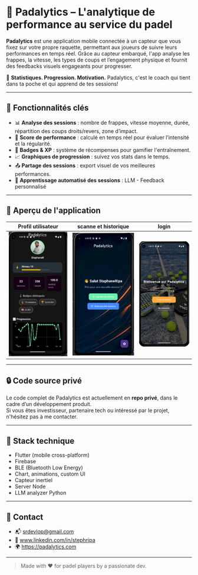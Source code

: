 # 🎾 Padalytics – L'analytique de performance au service du padel

**Padalytics** est une application mobile connectée à un capteur que vous fixez sur votre propre raquette, permettant aux joueurs de suivre leurs performances en temps réel. Grâce au capteur embarqué, l'app analyse les frappes, la vitesse, les types de coups et l’engagement physique et fournit des feedbacks visuels engageants pour progresser.

🚀 **Statistiques. Progression. Motivation.**
Padalytics, c'est le coach qui tient dans ta poche et qui apprend de tes sessions!

---

## 📱 Fonctionnalités clés

- 📊 **Analyse des sessions** : nombre de frappes, vitesse moyenne, durée, répartition des coups droits/revers, zone d’impact.
- 🧠 **Score de performance** : calculé en temps réel pour évaluer l’intensité et la régularité.
- 🏅 **Badges & XP** : système de récompenses pour gamifier l'entraînement.
- 📈 **Graphiques de progression** : suivez vos stats dans le temps.
- 📤 **Partage des sessions** : export visuel de vos meilleures performances.
- 🤖 **Apprentissage automatisé des sessions** : LLM - Feedback personnalisé

---

## 📸 Aperçu de l'application

| Profil utilisateur | scanne et historique | login |
|--------------------|------------------|------------|
| ![mock1](8774eb6d-7d06-4b6e-8c63-7d79a5bdc836.jpeg) | ![mock2](9cfe0926-a748-4609-9bb3-76d6b1e72fea.jpeg) | ![mock3](096269f6-72bc-4c19-8b18-ab826848b0d6.jpeg) |


---

## 🔒 Code source privé

Le code complet de Padalytics est actuellement en **repo privé**, dans le cadre d’un développement produit.  
Si vous êtes investisseur, partenaire tech ou intéressé par le projet, n'hésitez pas à me contacter.

---

## 🧠 Stack technique

- Flutter (mobile cross-platform)
- Firebase
- BLE (Bluetooth Low Energy)
- Chart, animations, custom UI
- Capteur inertiel
- Server Node 
- LLM analyzer Python 

---

## 📩 Contact

- 📬 srdevlop@gmail.com
- 💼 www.linkedin.com/in/stephripa
- 🌍 https://padalytics.com

---

> Made with ❤️ for padel players by a passionate dev.
